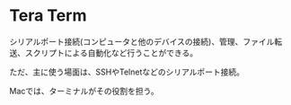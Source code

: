 # Tera Term

シリアルポート接続(コンピュータと他のデバイスの接続)、管理、ファイル転送、スクリプトによる自動化など行うことができる。

ただ、主に使う場面は、SSHやTelnetなどのシリアルポート接続。

Macでは、ターミナルがその役割を担う。
